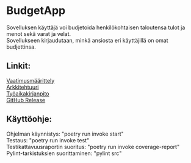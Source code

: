 # BudgetApp
Sovelluksen käyttäjä voi budjetoida henkilökohtaisen taloutensa tulot ja menot sekä varat ja velat.  
Sovellukseen kirjaudutaan, minkä ansiosta eri käyttäjillä on omat budjettinsa.  

## Linkit:
[Vaatimusmäärittely](https://github.com/henkkah/ot-harjoitustyo/blob/master/dokumentaatio/vaatimusmaarittely.md)  
[Arkkitehtuuri](https://github.com/henkkah/ot-harjoitustyo/blob/master/dokumentaatio/arkkitehtuuri.md)  
[Työaikakirjanpito](https://github.com/henkkah/ot-harjoitustyo/blob/master/dokumentaatio/tyoaikakirjanpito.md)  
[GitHub Release](https://github.com/henkkah/ot-harjoitustyo/releases/tag/viikko5)  

## Käyttöohje:
Ohjelman käynnistys: "poetry run invoke start"  
Testaus: "poetry run invoke test"  
Testikattavuusraportin suoritus: "poetry run invoke coverage-report"  
Pylint-tarkistuksien suorittaminen: "pylint src"  
